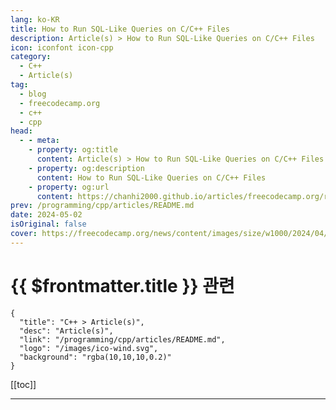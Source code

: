 ```yaml
---
lang: ko-KR
title: How to Run SQL-Like Queries on C/C++ Files
description: Article(s) > How to Run SQL-Like Queries on C/C++ Files
icon: iconfont icon-cpp
category: 
  - C++
  - Article(s)
tag: 
  - blog
  - freecodecamp.org
  - c++
  - cpp
head:
  - - meta:
    - property: og:title
      content: Article(s) > How to Run SQL-Like Queries on C/C++ Files
    - property: og:description
      content: How to Run SQL-Like Queries on C/C++ Files
    - property: og:url
      content: https://chanhi2000.github.io/articles/freecodecamp.org/run-sql-like-queries-on-cplusplus-files.html
prev: /programming/cpp/articles/README.md
date: 2024-05-02
isOriginal: false
cover: https://freecodecamp.org/news/content/images/size/w1000/2024/04/gitql_banner-1.png
---
```


# {{ $frontmatter.title }} 관련

```component VPCard
{
  "title": "C++ > Article(s)",
  "desc": "Article(s)",
  "link": "/programming/cpp/articles/README.md",
  "logo": "/images/ico-wind.svg",
  "background": "rgba(10,10,10,0.2)"
}
```

[[toc]]

---

<SiteInfo
  name="How to Run SQL-Like Queries on C/C++ Files"
  desc="Hello everyone! I'm a Software engineer who's interested in low-level programming, compilers, and tool development. At the end of 2023, I published my first article on freeCodeCamp about how I created a SQL-like Language to run queries on local Git repositories [/news/gql-design-and-implementation/]. If you want a bit more context, give"
  url="https://freecodecamp.org/news/run-sql-like-queries-on-cplusplus-files/"
  logo="https://cdn.freecodecamp.org/universal/favicons/favicon.ico"
  preview="https://freecodecamp.org/news/content/images/size/w1000/2024/04/gitql_banner-1.png"/>

<!-- TODO: 작성 -->

